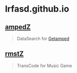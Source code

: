 # lrfasd.github.io

## [ampedZ](https://lrfasd.github.io/ampedZ)
>DataSearch for [Getamped](http://bfo.sdo.com)

## [rmstZ](https://lrfasd.github.io/rmstZ)
>TransCode for Music Game
